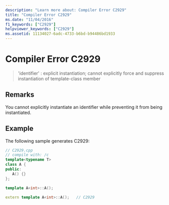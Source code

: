```yaml
---
description: "Learn more about: Compiler Error C2929"
title: "Compiler Error C2929"
ms.date: "11/04/2016"
f1_keywords: ["C2929"]
helpviewer_keywords: ["C2929"]
ms.assetid: 11134027-6adc-4733-b6bd-b94486bd1933
---
```

# Compiler Error C2929

> 'identifier' : explicit instantiation; cannot explicitly force and suppress instantiation of template-class member

## Remarks

You cannot explicitly instantiate an identifier while preventing it from being instantiated.

## Example

The following sample generates C2929:

```cpp
// C2929.cpp
// compile with: /c
template<typename T>
class A {
public:
   A() {}
};

template A<int>::A();

extern template A<int>::A();   // C2929
```
